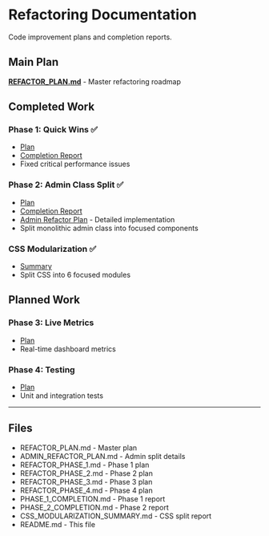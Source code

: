 # Refactoring Documentation

Code improvement plans and completion reports.

## Main Plan

**[REFACTOR_PLAN.md](./REFACTOR_PLAN.md)** - Master refactoring roadmap

## Completed Work

### Phase 1: Quick Wins ✅
- [Plan](./REFACTOR_PHASE_1.md)
- [Completion Report](./PHASE_1_COMPLETION.md)
- Fixed critical performance issues

### Phase 2: Admin Class Split ✅
- [Plan](./REFACTOR_PHASE_2.md)
- [Completion Report](./PHASE_2_COMPLETION.md)
- [Admin Refactor Plan](./ADMIN_REFACTOR_PLAN.md) - Detailed implementation
- Split monolithic admin class into focused components

### CSS Modularization ✅
- [Summary](./CSS_MODULARIZATION_SUMMARY.md)
- Split CSS into 6 focused modules

## Planned Work

### Phase 3: Live Metrics
- [Plan](./REFACTOR_PHASE_3.md)
- Real-time dashboard metrics

### Phase 4: Testing
- [Plan](./REFACTOR_PHASE_4.md)
- Unit and integration tests

---

## Files

- REFACTOR_PLAN.md - Master plan
- ADMIN_REFACTOR_PLAN.md - Admin split details
- REFACTOR_PHASE_1.md - Phase 1 plan
- REFACTOR_PHASE_2.md - Phase 2 plan
- REFACTOR_PHASE_3.md - Phase 3 plan
- REFACTOR_PHASE_4.md - Phase 4 plan
- PHASE_1_COMPLETION.md - Phase 1 report
- PHASE_2_COMPLETION.md - Phase 2 report
- CSS_MODULARIZATION_SUMMARY.md - CSS split report
- README.md - This file
